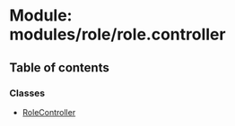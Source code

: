 # Module: modules/role/role.controller

## Table of contents

### Classes

- [RoleController](../classes/modules_role_role_controller.RoleController.md)
